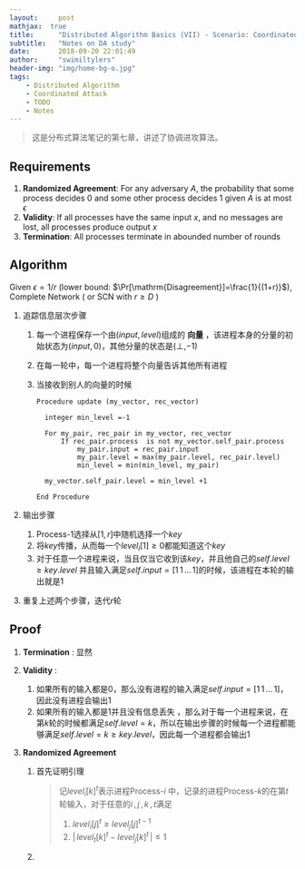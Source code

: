 ```yaml
---
layout:     post
mathjax:  true
title:      "Distributed Algorithm Basics (VII) - Scenario: Coordinated Attack"
subtitle:   "Notes on DA study"
date:       2018-09-20 22:01:49
author:     "swimiltylers"
header-img: "img/home-bg-o.jpg"
tags:
    - Distributed Algorithm
    - Coordinated Attack
    - TODO
    - Notes
---
```


> 这是分布式算法笔记的第七章，讲述了协调进攻算法。

## Requirements

1. __Randomized Agreement__: For any adversary $A$, the probability that some process decides 0 and some other process decides 1 given $A$ is at most $\epsilon$
2. __Validity__: If all processes have the same input $x$, and no messages are lost, all processes produce output $x$
3. __Termination__: All processes terminate in abounded number of rounds

## Algorithm

Given $\epsilon = 1/r$  (lower bound: $\Pr[\mathrm{Disagreement}]=\frac{1}{(1+r)}$), Complete Network ( or SCN with $r\geq D$ )

1. 追踪信息层次步骤

   1. 每一个进程保存一个由$(input, level)$组成的 __向量__ ，该进程本身的分量的初始状态为$(input,0)$，其他分量的状态是$(\perp,-1)$ 

   2. 在每一轮中，每一个进程将整个向量告诉其他所有进程

   3. 当接收到别人的向量的时候

      ```pseudocode
      Procedure update (my_vector, rec_vector)
      	
      	integer min_level =-1 
      	
      	For my_pair, rec_pair in my_vector, rec_vector
      		If rec_pair.process  is not my_vector.self_pair.process
      			my_pair.input = rec_pair.input 
      			my_pair.level = max(my_pair.level, rec_pair.level)
      			min_level = min(min_level, my_pair)
      	
      	my_vector.self_pair.level = min_level +1 
      
      End Procedure 
      ```

2. 输出步骤

   1. Process-1选择从$[1,r]$中随机选择一个$key$
   2. 将$key$传播，从而每一个$level_i[1]\geq0$都能知道这个$key$
   3. 对于任意一个进程来说，当且仅当它收到该$key$，并且他自己的$self.level\geq key.level$ 并且输入满足$self.input=[1\,1\,\dots\,1]$的时候，该进程在本轮的输出就是$1$

3. 重复上述两个步骤，迭代$r$轮

## Proof

1. __Termination__ : 显然

2. __Validity__ :

   1. 如果所有的输入都是$0$，那么没有进程的输入满足$self.input=[1\,1\,\dots\,1]$，因此没有进程会输出$1$
   2. 如果所有的输入都是$1$并且没有信息丢失 ，那么对于每一个进程来说，在第$k$轮的时候都满足$self.level=k$，所以在输出步骤的时候每一个进程都能够满足$self.level=k\geq key.level$，因此每一个进程都会输出$1$

3. __Randomized Agreement__

   1. 首先证明引理

      > 记$level_i[k]^t$表示进程Process-$i$ 中，记录的进程Process-$k$的在第$t$轮输入，对于任意的$i\,,j\,,k\,,t$满足
      >
      > 1. $level_i[j]^t \geq level_j[j]^{t-1}$
      > 2. $|\,level_t[k]^t-level_j[k]^t\,|\leq1$

   2. ​
